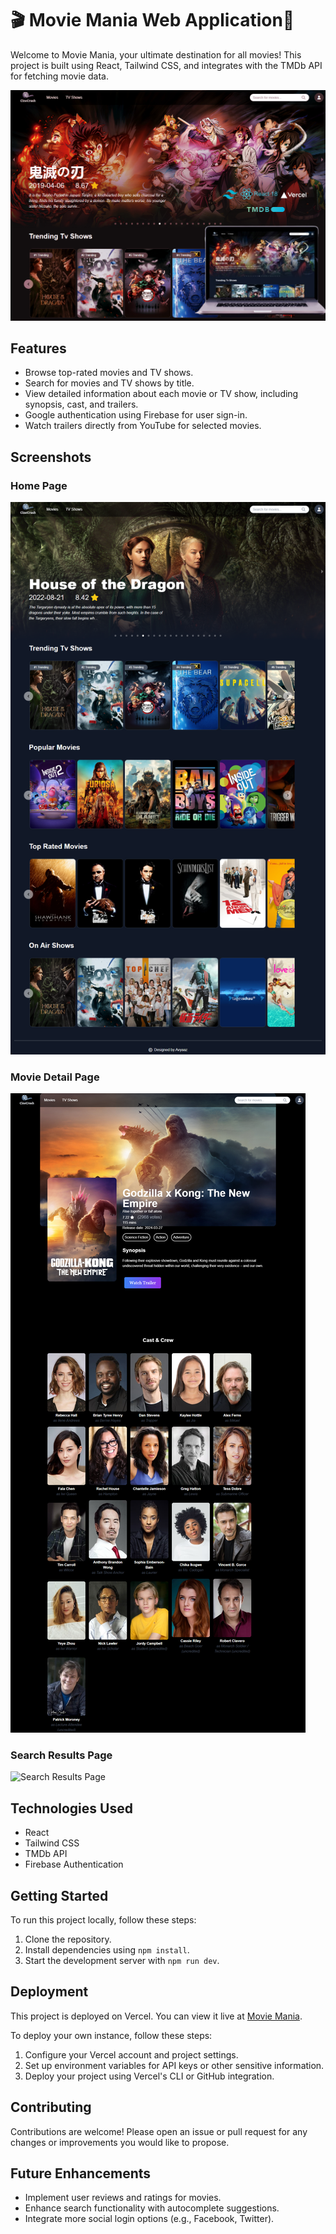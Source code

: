 # 🎬 Movie Mania Web Application🍿

Welcome to Movie Mania, your ultimate destination for all movies! This project is built using React, Tailwind CSS, and integrates with the TMDb API for fetching movie data.

![Movie Mania](./thumbnail.jpg)

## Features

- Browse top-rated movies and TV shows.
- Search for movies and TV shows by title.
- View detailed information about each movie or TV show, including synopsis, cast,  and trailers.
- Google authentication using Firebase for user sign-in.
- Watch trailers directly from YouTube for selected movies.

## Screenshots

### Home Page

![Home Page](./screenshots/home-page.png)

### Movie Detail Page

![Movie Detail Page](./screenshots/movie-detail.png)

### Search Results Page

![Search Results Page](./screenshots/search-results.png)


## Technologies Used

- React
- Tailwind CSS
- TMDb API
- Firebase Authentication

## Getting Started

To run this project locally, follow these steps:

1. Clone the repository.
2. Install dependencies using `npm install`.
3. Start the development server with `npm run dev`.

## Deployment

This project is deployed on Vercel. You can view it live at [Movie Mania](https://movie-mania-ashy.vercel.app/).

To deploy your own instance, follow these steps:

1. Configure your Vercel account and project settings.
2. Set up environment variables for API keys or other sensitive information.
3. Deploy your project using Vercel's CLI or GitHub integration.

## Contributing

Contributions are welcome! Please open an issue or pull request for any changes or improvements you would like to propose.

## Future Enhancements

- Implement user reviews and ratings for movies.
- Enhance search functionality with autocomplete suggestions.
- Integrate more social login options (e.g., Facebook, Twitter).



